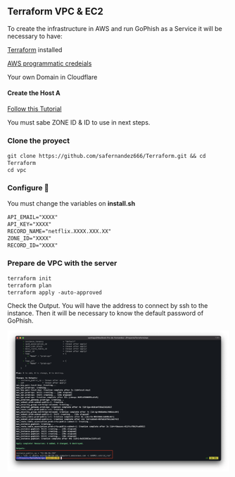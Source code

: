 ## Terraform VPC & EC2 

To create the infrastructure in AWS and run GoPhish as a Service it will be necessary to have:

[Terraform](https://learn.hashicorp.com/tutorials/terraform/install-cli) installed

[AWS programmatic credeials](https://docs.aws.amazon.com/general/latest/gr/aws-sec-cred-types.html)

Your own Domain in Cloudflare

#### Create the Host A 

[Follow this Tutorial](https://www.tech-otaku.com/web-development/using-cloudflare-api-manage-dns-records/#413)

You must sabe ZONE ID & ID to use in next steps.

### Clone the proyect
````
git clone https://github.com/safernandez666/Terraform.git && cd Terraform
cd vpc

````
### Configure 📌

You must change the variables on **install.sh** 

```
API_EMAIL="XXXX"
API_KEY="XXXX"
RECORD_NAME="netflix.XXXX.XXX.XX"
ZONE_ID="XXXX"
RECORD_ID="XXXX"

```

### Prepare de VPC with the server
````
terraform init
terraform plan
terraform apply -auto-approved

````

Check the Output. You will have the address to connect by ssh to the instance. Then it will be necessary to know the default password of GoPhish.

<p align="center">
<img src="screenshots/output.png" width="800" >
</p>